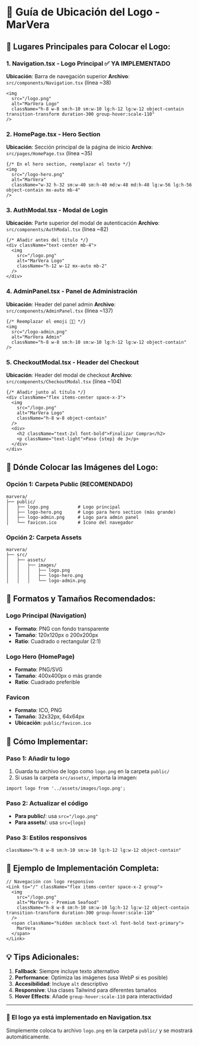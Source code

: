 # 🎨 Guía de Ubicación del Logo - MarVera

## 📍 **Lugares Principales para Colocar el Logo:**

### 1. **Navigation.tsx - Logo Principal** ✅ **YA IMPLEMENTADO**
**Ubicación**: Barra de navegación superior
**Archivo**: `src/components/Navigation.tsx` (línea ~38)
```tsx
<img 
  src="/logo.png" 
  alt="MarVera Logo" 
  className="h-8 w-8 sm:h-10 sm:w-10 lg:h-12 lg:w-12 object-contain transition-transform duration-300 group-hover:scale-110"
/>
```

### 2. **HomePage.tsx - Hero Section**
**Ubicación**: Sección principal de la página de inicio
**Archivo**: `src/pages/HomePage.tsx` (línea ~35)
```tsx
{/* En el hero section, reemplazar el texto */}
<img 
  src="/logo-hero.png" 
  alt="MarVera" 
  className="w-32 h-32 sm:w-40 sm:h-40 md:w-48 md:h-48 lg:w-56 lg:h-56 object-contain mx-auto mb-4"
/>
```

### 3. **AuthModal.tsx - Modal de Login**
**Ubicación**: Parte superior del modal de autenticación
**Archivo**: `src/components/AuthModal.tsx` (línea ~82)
```tsx
{/* Añadir antes del título */}
<div className="text-center mb-4">
  <img 
    src="/logo.png" 
    alt="MarVera Logo" 
    className="h-12 w-12 mx-auto mb-2"
  />
</div>
```

### 4. **AdminPanel.tsx - Panel de Administración**
**Ubicación**: Header del panel admin
**Archivo**: `src/components/AdminPanel.tsx` (línea ~137)
```tsx
{/* Reemplazar el emoji 👨‍💼 */}
<img 
  src="/logo-admin.png" 
  alt="MarVera Admin" 
  className="h-8 w-8 sm:h-10 sm:w-10 lg:h-12 lg:w-12 object-contain"
/>
```

### 5. **CheckoutModal.tsx - Header del Checkout**
**Ubicación**: Header del modal de checkout
**Archivo**: `src/components/CheckoutModal.tsx` (línea ~104)
```tsx
{/* Añadir junto al título */}
<div className="flex items-center space-x-3">
  <img 
    src="/logo.png" 
    alt="MarVera Logo" 
    className="h-8 w-8 object-contain"
  />
  <div>
    <h2 className="text-2xl font-bold">Finalizar Compra</h2>
    <p className="text-light">Paso {step} de 3</p>
  </div>
</div>
```

## 📁 **Dónde Colocar las Imágenes del Logo:**

### **Opción 1: Carpeta Public (RECOMENDADO)**
```
marvera/
├── public/
│   ├── logo.png           # Logo principal
│   ├── logo-hero.png      # Logo para hero section (más grande)
│   ├── logo-admin.png     # Logo para admin panel
│   └── favicon.ico        # Icono del navegador
```

### **Opción 2: Carpeta Assets**
```
marvera/
├── src/
│   ├── assets/
│   │   ├── images/
│   │   │   ├── logo.png
│   │   │   ├── logo-hero.png
│   │   │   └── logo-admin.png
```

## 🎯 **Formatos y Tamaños Recomendados:**

### **Logo Principal (Navigation)**
- **Formato**: PNG con fondo transparente
- **Tamaño**: 120x120px o 200x200px
- **Ratio**: Cuadrado o rectangular (2:1)

### **Logo Hero (HomePage)**
- **Formato**: PNG/SVG
- **Tamaño**: 400x400px o más grande
- **Ratio**: Cuadrado preferible

### **Favicon**
- **Formato**: ICO, PNG
- **Tamaño**: 32x32px, 64x64px
- **Ubicación**: `public/favicon.ico`

## 🔧 **Cómo Implementar:**

### **Paso 1: Añadir tu logo**
1. Guarda tu archivo de logo como `logo.png` en la carpeta `public/`
2. Si usas la carpeta `src/assets/`, importa la imagen:
```tsx
import logo from '../assets/images/logo.png';
```

### **Paso 2: Actualizar el código**
- **Para public/**: usa `src="/logo.png"`
- **Para assets/**: usa `src={logo}`

### **Paso 3: Estilos responsivos**
```tsx
className="h-8 w-8 sm:h-10 sm:w-10 lg:h-12 lg:w-12 object-contain"
```

## 🌊 **Ejemplo de Implementación Completa:**

```tsx
// Navegación con logo responsivo
<Link to="/" className="flex items-center space-x-2 group">
  <img 
    src="/logo.png" 
    alt="MarVera - Premium Seafood" 
    className="h-8 w-8 sm:h-10 sm:w-10 lg:h-12 lg:w-12 object-contain transition-transform duration-300 group-hover:scale-110"
  />
  <span className="hidden sm:block text-xl font-bold text-primary">
    MarVera
  </span>
</Link>
```

## 💡 **Tips Adicionales:**

1. **Fallback**: Siempre incluye texto alternativo
2. **Performance**: Optimiza las imágenes (usa WebP si es posible)
3. **Accesibilidad**: Incluye `alt` descriptivo
4. **Responsive**: Usa clases Tailwind para diferentes tamaños
5. **Hover Effects**: Añade `group-hover:scale-110` para interactividad

---

### 🎨 **El logo ya está implementado en Navigation.tsx**
Simplemente coloca tu archivo `logo.png` en la carpeta `public/` y se mostrará automáticamente.
